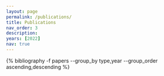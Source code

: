 ```yaml
---
layout: page
permalink: /publications/
title: Publications
nav_order: 3
description:
years: [2022]
nav: true
---
```


<div class="publications">
 {% bibliography -f papers --group_by type,year --group_order ascending,descending %}
</div>
